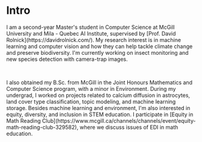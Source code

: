 
# Intro

<p>I am a second-year Master's student in Computer Science at McGill University and Mila - Quebec AI Institute, supervised by [Prof. David Rolnick](https://davidrolnick.com/). My research interest is in machine learning and computer vision and how they can help  tackle climate change and preserve biodiversity. I'm currently working on insect monitoring and new species detection with camera-trap images.</p>
<p>&nbsp;</p>
<p>I also obtained my B.Sc. from McGill in the Joint Honours Mathematics and Computer Science program, with a minor in Environment. During my undergrad, I worked on projects related to calcium diffusion in astrocytes, land cover type classification, topic modeling, and machine learning storage. Besides machine learning and environment, I'm also interested in equity, diversity, and inclusion in STEM education. I participate in [Equity in Math Reading Club](https://www.mcgill.ca/channels/channels/event/equity-math-reading-club-329582), where we discuss issues of EDI in math education.</p>
